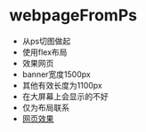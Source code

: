 # webpageFromPs
- 从ps切图做起
- 使用flex布局
- 效果网页
- banner宽度1500px
- 其他有效长度为1100px
- 在大屏幕上会显示的不好
- 仅为布局联系
- [网页效果]( https://seven-share.github.io/webpageFromPs/index.html)

